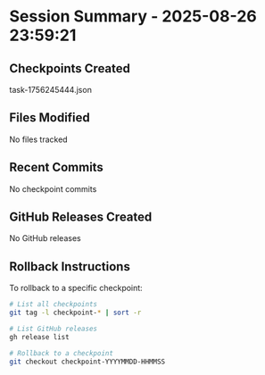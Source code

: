 # Session Summary - 2025-08-26 23:59:21

## Checkpoints Created
task-1756245444.json

## Files Modified
No files tracked

## Recent Commits
No checkpoint commits

## GitHub Releases Created
No GitHub releases

## Rollback Instructions
To rollback to a specific checkpoint:
```bash
# List all checkpoints
git tag -l checkpoint-* | sort -r

# List GitHub releases
gh release list

# Rollback to a checkpoint
git checkout checkpoint-YYYYMMDD-HHMMSS
```
